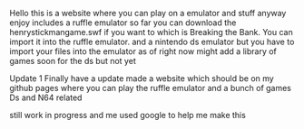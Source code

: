 Hello this is a website where you can play on a emulator and stuff anyway enjoy
includes a ruffle emulator so far you can download the henrystickmangame.swf if you want to which is Breaking the Bank. You can import it into the ruffle emulator. and a nintendo ds emulator but you have to import your files into the emulator as of right now
might add a library of games soon for the ds but not yet

Update 1 
Finally have a update made a website which should be on my github pages where you can play the ruffle emulator and a bunch of games Ds and N64 related

still work in progress and me used google to help me make this
